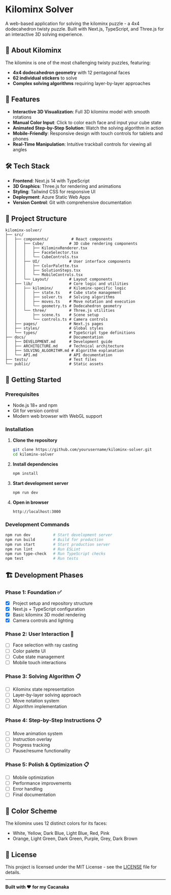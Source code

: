 # Kilominx Solver

A web-based application for solving the kilominx puzzle - a 4x4 dodecahedron twisty puzzle. Built with Next.js, TypeScript, and Three.js for an interactive 3D solving experience.

## 🧩 About Kilominx

The kilominx is one of the most challenging twisty puzzles, featuring:
- **4x4 dodecahedron geometry** with 12 pentagonal faces
- **62 individual stickers** to solve
- **Complex solving algorithms** requiring layer-by-layer approaches

## 🚀 Features

- **Interactive 3D Visualization**: Full 3D kilominx model with smooth rotations
- **Manual Color Input**: Click to color each face and input your cube state
- **Animated Step-by-Step Solution**: Watch the solving algorithm in action
- **Mobile-Friendly**: Responsive design with touch controls for tablets and phones
- **Real-Time Manipulation**: Intuitive trackball controls for viewing all angles

## 🛠️ Tech Stack

- **Frontend**: Next.js 14 with TypeScript
- **3D Graphics**: Three.js for rendering and animations
- **Styling**: Tailwind CSS for responsive UI
- **Deployment**: Azure Static Web Apps
- **Version Control**: Git with comprehensive documentation

## 📁 Project Structure

```
kilominx-solver/
├── src/
│   ├── components/          # React components
│   │   ├── Cube/           # 3D cube rendering components
│   │   │   ├── KilominxRenderer.tsx
│   │   │   ├── FaceSelector.tsx
│   │   │   └── CubeControls.tsx
│   │   ├── UI/             # User interface components
│   │   │   ├── ColorPalette.tsx
│   │   │   ├── SolutionSteps.tsx
│   │   │   └── MobileControls.tsx
│   │   └── Layout/         # Layout components
│   ├── lib/                # Core logic and utilities
│   │   ├── kilominx/       # Kilominx-specific logic
│   │   │   ├── state.ts    # Cube state management
│   │   │   ├── solver.ts   # Solving algorithms
│   │   │   ├── moves.ts    # Move notation and execution
│   │   │   └── geometry.ts # Dodecahedron geometry
│   │   └── three/          # Three.js utilities
│   │       ├── scene.ts    # Scene setup
│   │       └── controls.ts # Camera controls
│   ├── pages/              # Next.js pages
│   ├── styles/             # Global styles
│   └── types/              # TypeScript type definitions
├── docs/                   # Documentation
│   ├── DEVELOPMENT.md      # Development guide
│   ├── ARCHITECTURE.md     # Technical architecture
│   ├── SOLVING_ALGORITHM.md # Algorithm explanation
│   └── API.md              # API documentation
├── tests/                  # Test files
└── public/                 # Static assets
```

## 🚦 Getting Started

### Prerequisites

- Node.js 18+ and npm
- Git for version control
- Modern web browser with WebGL support

### Installation

1. **Clone the repository**
   ```bash
   git clone https://github.com/yourusername/kilominx-solver.git
   cd kilominx-solver
   ```

2. **Install dependencies**
   ```bash
   npm install
   ```

3. **Start development server**
   ```bash
   npm run dev
   ```

4. **Open in browser**
   ```
   http://localhost:3000
   ```

### Development Commands

```bash
npm run dev          # Start development server
npm run build        # Build for production
npm run start        # Start production server
npm run lint         # Run ESLint
npm run type-check   # Run TypeScript checks
npm test             # Run tests
```

## 🏗️ Development Phases

### Phase 1: Foundation ✅
- [x] Project setup and repository structure
- [x] Next.js + TypeScript configuration
- [x] Basic kilominx 3D model rendering
- [x] Camera controls and lighting

### Phase 2: User Interaction 🔄
- [ ] Face selection with ray casting
- [ ] Color palette UI
- [ ] Cube state management
- [ ] Mobile touch interactions

### Phase 3: Solving Algorithm 📋
- [ ] Kilominx state representation
- [ ] Layer-by-layer solving approach
- [ ] Move notation system
- [ ] Algorithm implementation

### Phase 4: Step-by-Step Instructions 📋
- [ ] Move animation system
- [ ] Instruction overlay
- [ ] Progress tracking
- [ ] Pause/resume functionality

### Phase 5: Polish & Optimization 📋
- [ ] Mobile optimization
- [ ] Performance improvements
- [ ] Error handling
- [ ] Final documentation

## 🎨 Color Scheme

The kilominx uses 12 distinct colors for its faces:
- White, Yellow, Dark Blue, Light Blue, Red, Pink
- Orange, Light Green, Dark Green, Purple, Grey, Dark Brown

## 📝 License

This project is licensed under the MIT License - see the [LICENSE](LICENSE) file for details.

---

**Built with ❤️ for my Cacanaka**
